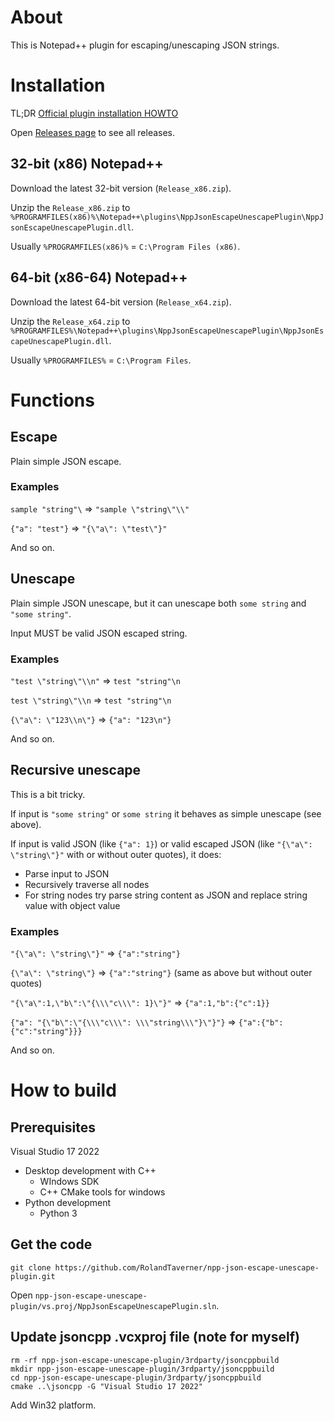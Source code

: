 # About

This is Notepad++ plugin for escaping/unescaping JSON strings.

# Installation

TL;DR [Official plugin installation HOWTO](https://npp-user-manual.org/docs/plugins/)

Open [Releases page](https://github.com/RolandTaverner/npp-json-escape-unescape-plugin/releases) to see all releases.

## 32-bit (x86) Notepad++

Download the latest 32-bit version (`Release_x86.zip`).

Unzip the `Release_x86.zip` to `%PROGRAMFILES(x86)%\Notepad++\plugins\NppJsonEscapeUnescapePlugin\NppJsonEscapeUnescapePlugin.dll`.

Usually `%PROGRAMFILES(x86)%` = `C:\Program Files (x86)`.

## 64-bit (x86-64) Notepad++

Download the latest 64-bit version (`Release_x64.zip`).

Unzip the `Release_x64.zip` to `%PROGRAMFILES%\Notepad++\plugins\NppJsonEscapeUnescapePlugin\NppJsonEscapeUnescapePlugin.dll`.

Usually `%PROGRAMFILES%` = `C:\Program Files`.

# Functions

## Escape

Plain simple JSON escape.

### Examples

`sample "string"\` => `"sample \"string\"\\"`

`{"a": "test"}` => `"{\"a\": \"test\"}"`

And so on.

## Unescape

Plain simple JSON unescape, but it can unescape both `some string` and `"some string"`.

Input MUST be valid JSON escaped string.

### Examples

`"test \"string\"\\n"` => `test "string"\n`

`test \"string\"\\n` => `test "string"\n`

`{\"a\": \"123\\n\"}` => `{"a": "123\n"}`

And so on.

## Recursive unescape

This is a bit tricky.

If input is `"some string"` or `some string` it behaves as simple unescape (see above).

If input is valid JSON (like `{"a": 1}`) or valid escaped JSON (like `"{\"a\": \"string\"}"` with or without outer quotes), it does:
- Parse input to JSON
- Recursively traverse all nodes
- For string nodes try parse string content as JSON and replace string value with object value

### Examples

`"{\"a\": \"string\"}"` => `{"a":"string"}`

`{\"a\": \"string\"}` => `{"a":"string"}` (same as above but without outer quotes)

`"{\"a\":1,\"b\":\"{\\\"c\\\": 1}\"}"` => `{"a":1,"b":{"c":1}}`

`{"a": "{\"b\":\"{\\\"c\\\": \\\"string\\\"}\"}"}` => `{"a":{"b":{"c":"string"}}}`

And so on.

# How to build

## Prerequisites

Visual Studio 17 2022
- Desktop development with C++
  - WIndows SDK
  - C++ CMake tools for windows
- Python development
  - Python 3
  
## Get the code

`git clone https://github.com/RolandTaverner/npp-json-escape-unescape-plugin.git`

Open `npp-json-escape-unescape-plugin/vs.proj/NppJsonEscapeUnescapePlugin.sln`.

## Update jsoncpp .vcxproj file (note for myself)
```
rm -rf npp-json-escape-unescape-plugin/3rdparty/jsoncppbuild
mkdir npp-json-escape-unescape-plugin/3rdparty/jsoncppbuild
cd npp-json-escape-unescape-plugin/3rdparty/jsoncppbuild
cmake ..\jsoncpp -G "Visual Studio 17 2022"
```
Add Win32 platform.

